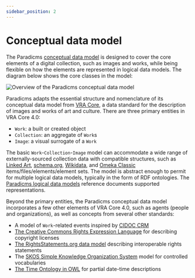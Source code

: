 ```yaml
---
sidebar_position: 2
---
```


# Conceptual data model

The Paradicms [conceptual data model](https://en.wikipedia.org/wiki/Conceptual_schema) is designed to cover the core elements of a digital collection, such as images and works, while being flexible on how the elements are represented in logical data models. The diagram below shows the core classes in the model:

![Overview of the Paradicms conceptual data model](data-model-classes.png)

Paradicms adapts the essential structure and nomenclature of its conceptual data model from [VRA Core](https://www.loc.gov/standards/vracore/), a data standard for the description of images and works of art and culture.  There are three primary entities in VRA Core 4.0:
* `Work`: a built or created object
* `Collection`: an aggregate of `Work`s 
* `Image`: a visual surrogate of a `Work`

The basic `Work`-`Collection`-`Image` model can accommodate a wide range of externally-sourced collection data with compatible structures, such as [Linked Art](https://linked.art/),
[schema.org](https://schema.org/), [Wikidata](https://wikidata.org/), and [Omeka Classic](https://omeka.org/classic/) items/files/elements/element sets. The model is abstract enough to permit for multiple logical data models, typically in the form of RDF ontologies. The [Paradicms logical data models](/docs/reference/logical-data-models) reference documents supported representations.

Beyond the primary entities, the Paradicms conceptual data model incorporates a few other elements of VRA Core 4.0, such as agents (people and organizations), as well as concepts from several other standards:

* A model of `Work`-related events inspired by [CIDOC CRM](https://www.cidoc-crm.org/)
* [The Creative Commons Rights Expression Language](https://creativecommons.org/ns) for describing copyright licenses
* [The RightsStatements.org data model](https://github.com/rightsstatements/data-model) describing interoperable rights statements
* The [SKOS Simple Knowledge Organization System](https://www.w3.org/2004/02/skos/) model for controlled vocabularies
* [The Time Ontology in OWL](https://www.w3.org/TR/owl-time/) for partial date-time descriptions
